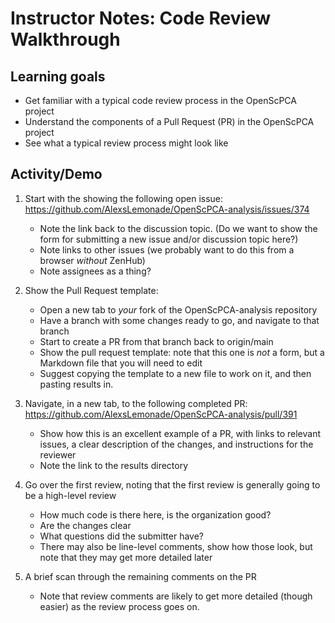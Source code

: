 
# Instructor Notes: Code Review Walkthrough


## Learning goals

- Get familiar with a typical code review process in the OpenScPCA project
- Understand the components of a Pull Request (PR) in the OpenScPCA project
- See what a typical review process might look like

## Activity/Demo

1. Start with the showing the following open issue: https://github.com/AlexsLemonade/OpenScPCA-analysis/issues/374
    - Note the link back to the discussion topic. (Do we want to show the form for submitting a new issue and/or discussion topic here?)
    - Note links to other issues (we probably want to do this from a browser _without_ ZenHub)
    - Note assignees as a thing?

2. Show the Pull Request template:
    - Open a new tab to *your* fork of the OpenScPCA-analysis repository
    - Have a branch with some changes ready to go, and navigate to that branch
    - Start to create a PR from that branch back to origin/main
    - Show the pull request template: note that this one is _not_ a form, but a Markdown file that you will need to edit
    - Suggest copying the template to a new file to work on it, and then pasting results in.

3. Navigate, in a new tab, to the following completed PR: https://github.com/AlexsLemonade/OpenScPCA-analysis/pull/391
    - Show how this is an excellent example of a PR, with links to relevant issues, a clear description of the changes, and instructions for the reviewer
    - Note the link to the results directory

4.  Go over the first review, noting that the first review is generally going to be a high-level review
    - How much code is there here, is the organization good?
    - Are the changes clear
    - What questions did the submitter have?
    - There may also be line-level comments, show how those look, but note that they may get more detailed later

5.  A brief scan through the remaining comments on the PR
    - Note that review comments are likely to get more detailed (though easier) as the review process goes on.
